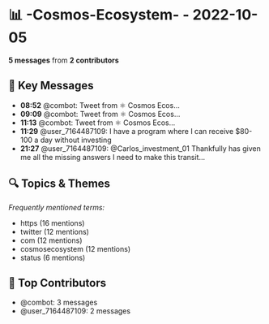 # 📊 -Cosmos-Ecosystem- - 2022-10-05
**5 messages** from **2 contributors**

## 💬 Key Messages
- **08:52** @combot: [‌‌‌‌‎⁠](https://twitter.com/CosmosEcosystem/status/1577582359573995520)Tweet from ⚛️ Cosmos Ecos...
- **09:09** @combot: [‌‌‌‌‎⁠](https://twitter.com/CosmosEcosystem/status/1577586808409440257)Tweet from ⚛️ Cosmos Ecos...
- **11:13** @combot: [‌‌‌‌‎⁠](https://twitter.com/CosmosEcosystem/status/1577617958297169920)Tweet from ⚛️ Cosmos Ecos...
- **11:29** @user_7164487109: I have a program where I can receive $80-100 a day without investing
- **21:27** @user_7164487109: @Carlos_investment_01 Thankfully has
given me all the missing answers I need to make this
transit...

## 🔍 Topics & Themes
*Frequently mentioned terms:*
- https (16 mentions)
- twitter (12 mentions)
- com (12 mentions)
- cosmosecosystem (12 mentions)
- status (6 mentions)

## 👥 Top Contributors
- @combot: 3 messages
- @user_7164487109: 2 messages